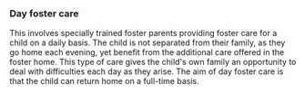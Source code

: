 ###  Day foster care

This involves specially trained foster parents providing foster care for a
child on a daily basis. The child is not separated from their family, as they
go home each evening, yet benefit from the additional care offered in the
foster home. This type of care gives the child's own family an opportunity to
deal with difficulties each day as they arise. The aim of day foster care is
that the child can return home on a full-time basis.
